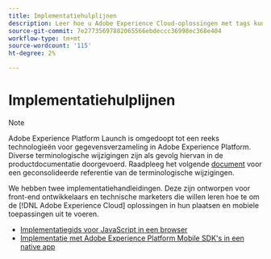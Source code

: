 ```yaml
---
title: Implementatiehulplijnen
description: Leer hoe u Adobe Experience Cloud-oplossingen met tags kunt implementeren.
source-git-commit: 7e27735697882065566ebdeccc36998ec368e404
workflow-type: tm+mt
source-wordcount: '115'
ht-degree: 2%

---
```


# Implementatiehulplijnen

>[!NOTE]
>
>Adobe Experience Platform Launch is omgedoopt tot een reeks technologieën voor gegevensverzameling in Adobe Experience Platform. Diverse terminologische wijzigingen zijn als gevolg hiervan in de productdocumentatie doorgevoerd. Raadpleeg het volgende [document](../term-updates.md) voor een geconsolideerde referentie van de terminologische wijzigingen.

We hebben twee implementatiehandleidingen. Deze zijn ontworpen voor front-end ontwikkelaars en technische marketers die willen leren hoe te om de [!DNL Adobe Experience Cloud] oplossingen in hun plaatsen en mobiele toepassingen uit te voeren.

* [Implementatiegids voor JavaScript in een browser](https://experienceleague.adobe.com/docs/experience-cloud/implementing-in-websites-with-launch/index.html)
* [Implementatie met Adobe Experience Platform Mobile SDK&#39;s in een native app](https://aep-sdks.gitbook.io/docs/)
